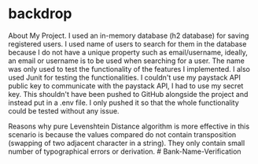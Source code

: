 # backdrop


About My Project.
I used an in-memory database (h2 database) for saving registered users. I used name of users to search for them in the database because I do not have a unique property 
such as email/username, ideally, an email or username is to be used when searching for a user. The name was only used to test the functionality 
of the features I implemented. I also used Junit for testing the functionalities. I couldn't use my paystack API public key to communicate with the paystack API, I had 
to use my secret key. This shouldn't have been pushed to GitHub alongside the project and instead put in a .env file. I only pushed it so that the whole functionality
could be tested without any issue.


Reasons why pure Levenshtein Distance algorithm is more effective in this scenario is because the values compared do
not contain transposition (swapping of two adjacent character in a string). They only contain small number of typographical
errors or derivation.
#   B a n k - N a m e - V e r i f i c a t i o n  
 